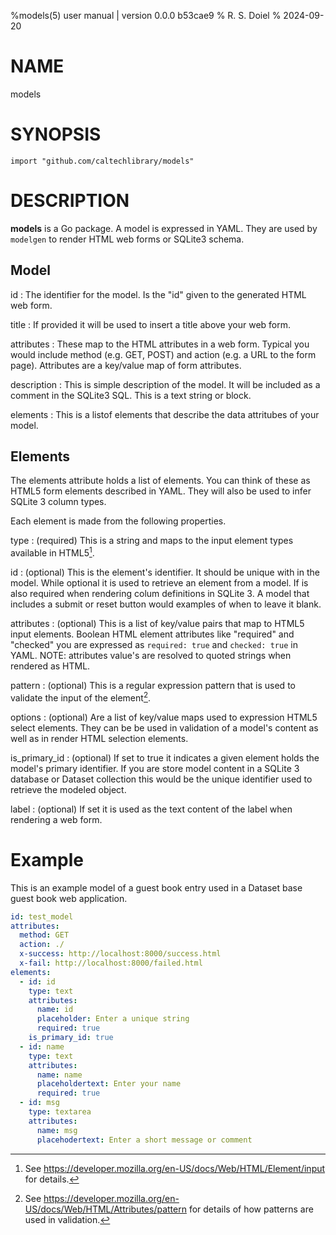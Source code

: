 %models(5) user manual | version 0.0.0 b53cae9
% R. S. Doiel
% 2024-09-20

# NAME

models

# SYNOPSIS

~~~
import "github.com/caltechlibrary/models"
~~~

# DESCRIPTION

__models__ is a Go package. A model is expressed in YAML. They are used by `modelgen` to render HTML web forms
or SQLite3 schema.

## Model

id
: The identifier for the model. Is the "id" given to the generated HTML web form.

title
: If provided it will be used to insert a title above your web form.

attributes
: These map to the HTML attributes in a web form. Typical you would include method (e.g. GET, POST) and action (e.g. a URL to the form page).
Attributes are a key/value map of form attributes.

description
: This is simple description of the model. It will be included as a comment in the SQLite3 SQL. This is a text string or block.

elements
: This is a listof elements that describe the data attritubes of your model.

## Elements

The elements attribute holds a list of elements. You can think of these as HTML5 form elements described in YAML.
They will also be used to infer SQLite 3 column types.

Each element is made from the following properties.

type
: (required) This is a string and maps to the input element types available in HTML5[^1]. 

id
: (optional) This is the element's identifier. It should be unique with in the model. While optional it is used to retrieve an element from a model. If is
also required when rendering colum definitions in SQLite 3. A model that includes a submit or reset button would examples of when to leave it blank.

attributes
: (optional) This is a list of key/value pairs that map to HTML5 input elements. Boolean HTML element attributes like "required" and "checked" you are expressed
as `required: true` and `checked: true` in YAML. NOTE: attributes value's are resolved to quoted strings when rendered as HTML.

pattern
: (optional) This is a regular expression pattern that is used to validate the input of the element[^2].

options
: (optional) Are a list of key/value maps used to expression HTML5 select elements. They can be be used in validation of a model's content as well as in render HTML selection elements.

is\_primary\_id
: (optional) If set to true it indicates a given element holds the model's primary identifier. If you are store model content in a SQLite 3 database or Dataset collection this would be the unique identifier used to retrieve the modeled object.

label
: (optional) If set it is used as the text content of the label when rendering a web form.

# Example

This is an example model of a guest book entry used in a Dataset base guest book web application.

~~~yaml
id: test_model
attributes:
  method: GET
  action: ./
  x-success: http://localhost:8000/success.html
  x-fail: http://localhost:8000/failed.html
elements:
  - id: id
    type: text
    attributes:
      name: id
      placeholder: Enter a unique string
      required: true
    is_primary_id: true
  - id: name
    type: text
    attributes:
      name: name
      placeholdertext: Enter your name
      required: true
  - id: msg
    type: textarea
    attributes:
      name: msg
      placehodertext: Enter a short message or comment
~~~





[^1]: See <https://developer.mozilla.org/en-US/docs/Web/HTML/Element/input> for details.

[^2]: See <https://developer.mozilla.org/en-US/docs/Web/HTML/Attributes/pattern> for details of how patterns are used in validation.




